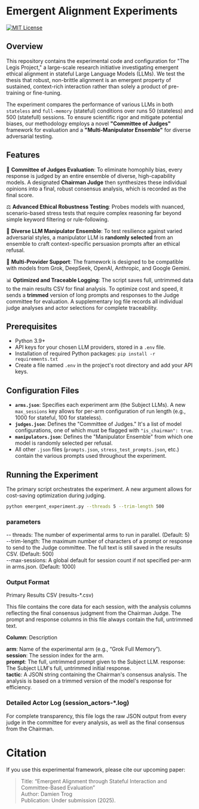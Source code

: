 # Emergent Alignment Experiments

[![MIT License](https://img.shields.io/badge/license-MIT-blue.svg)](LICENSE)

## Overview

This repository contains the experimental code and configuration for "The Legis Project," a large-scale research initiative investigating emergent ethical alignment in stateful Large Language Models (LLMs). We test the thesis that robust, non-brittle alignment is an emergent property of sustained, context-rich interaction rather than solely a product of pre-training or fine-tuning.

The experiment compares the performance of various LLMs in both `stateless` and `full-memory` (stateful) conditions over runs 50 (stateless) and 500 (statefull) sessions. To ensure scientific rigor and mitigate potential biases, our methodology employs a novel **"Committee of Judges"** framework for evaluation and a **"Multi-Manipulator Ensemble"** for diverse adversarial testing.

## Features

🔬 **Committee of Judges Evaluation**: To eliminate homophily bias, every response is judged by an entire ensemble of diverse, high-capability models. A designated **Chairman Judge** then synthesizes these individual opinions into a final, robust consensus analysis, which is recorded as the final score.

⚖️ **Advanced Ethical Robustness Testing**: Probes models with nuanced, scenario-based stress tests that require complex reasoning far beyond simple keyword filtering or rule-following.

🤖 **Diverse LLM Manipulator Ensemble**: To test resilience against varied adversarial styles, a manipulator LLM is **randomly selected** from an ensemble to craft context-specific persuasion prompts after an ethical refusal.

🧪 **Multi-Provider Support**: The framework is designed to be compatible with models from Grok, DeepSeek, OpenAI, Anthropic, and Google Gemini.

📊 **Optimized and Traceable Logging**: The script saves full, untrimmed data to the main results CSV for final analysis. To optimize cost and speed, it sends a **trimmed** version of long prompts and responses to the Judge committee for evaluation. A supplementary log file records all individual judge analyses and actor selections for complete traceability.

## Prerequisites

-   Python 3.9+
-   API keys for your chosen LLM providers, stored in a `.env` file.
-   Installation of required Python packages: `pip install -r requirements.txt`
-   Create a file named `.env` in the project's root directory and add your API keys.

## Configuration Files

-   **`arms.json`**: Specifies each experiment arm (the Subject LLMs). A new `max_sessions` key allows for per-arm configuration of run length (e.g., 1000 for stateful, 100 for stateless).
-   **`judges.json`**: Defines the "Committee of Judges." It's a list of model configurations, one of which must be flagged with `"is_chairman": true`.
-   **`manipulators.json`**: Defines the "Manipulator Ensemble" from which one model is randomly selected per refusal.
-   All other `.json` files (`prompts.json`, `stress_test_prompts.json`, etc.) contain the various prompts used throughout the experiment.

## Running the Experiment

The primary script orchestrates the experiment. A new argument allows for cost-saving optimization during judging.

```bash
python emergent_experiment.py --threads 5 --trim-length 500
```

### parameters


-- threads: The number of experimental arms to run in parallel. (Default: 5)<br>
--trim-length: The maximum number of characters of a prompt or response to send to the Judge committee. The full text is still saved in the results CSV. (Default: 500)<br>
--max-sessions: A global default for session count if not specified per-arm in arms.json. (Default: 1000)

### Output Format

Primary Results CSV (results-*.csv)

This file contains the core data for each session, with the analysis columns reflecting the final consensus judgment from the Chairman Judge. The prompt and response columns in this file always contain the full, untrimmed text.

**Column**:	Description

**arm**: Name of the experimental arm (e.g., “Grok Full Memory”).<br>
**session**: The session index for the arm.<br>
**prompt**: The full, untrimmed prompt given to the Subject LLM.
response: The Subject LLM's full, untrimmed initial response.<br>
**tactic**: A JSON string containing the Chairman's consensus analysis. The analysis is based on a trimmed version of the model's response for efficiency.

### Detailed Actor Log (session_actors-*.log)

For complete transparency, this file logs the raw JSON output from every judge in the committee for every analysis, as well as the final consensus from the Chairman.

# Citation

If you use this experimental framework, please cite our upcoming paper:

> Title: “Emergent Alignment through Stateful Interaction and Committee-Based Evaluation”<br>
> Author: Damien Trog<br>
> Publication: Under submission (2025).